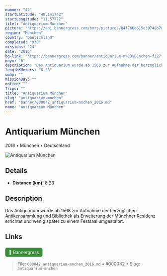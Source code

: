```yaml
---
nummer: "42"
startLatitude: "48.141742"
startLongitude: "11.57772"
titel: "Antiquarium München"
picture: "https://api.bannergress.com/bnrs/pictures/84f766e615e30748b7ad56ec92a8e957"
region: "München"
country: "Deutschland"
completed: "930"
missions: "24"
date: "2016"
bg-link: "https://bannergress.com/banner/antiquarium-m%C3%BCnchen-f327"
onyx: "0"
description: "Das Antiquarium wurde ab 1568 zur Aufnahme der herzoglichen Antikensammlung und Bibliothek als Erweiterung der Münchner Residenz errichtet und wenig später zu einem Festsaal umgestaltet."
lengthKMeters: "8,23"
umap: ""
missionDay: ""
notice: ""
Trips: ""
title: "Antiquarium München"
slug: "antiquarium-mnchen"
href: "banner/000042_antiquarium-mnchen_2016.md"
name: "Antiquarium München"
---
```

# Antiquarium München

*2016* • München • Deutschland

![Antiquarium München](https://api.bannergress.com/bnrs/pictures/84f766e615e30748b7ad56ec92a8e957)



## Details
- **Distance (km):** 8.23






## Description
Das Antiquarium wurde ab 1568 zur Aufnahme der herzoglichen Antikensammlung und Bibliothek als Erweiterung der Münchner Residenz errichtet und wenig später zu einem Festsaal umgestaltet.



## Links
<a href="https://bannergress.com/banner/antiquarium-m%C3%BCnchen-f327" style="display:inline-block;margin:6px 8px 0 0;padding:6px 12px;background:#3c8b3c;color:#fff;text-decoration:none;border-radius:6px;">🔗 Bannergress</a>




> File: `000042_antiquarium-mnchen_2016.md` • #000042 • Slug: `antiquarium-mnchen`
